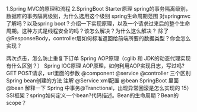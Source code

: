 1.Spring MVC的原理和流程
2.SpringBoot Starter原理
spring的事务隔离级别，数据库的事务隔离级别，为什么选用这个级别
spring生命周期范围
对springmvc了解吗？以及spring boot？介绍一下实现原理，以及一个请求过来后的整个生命周期。这种方式是线程安全的吗？该怎么解决？为什么这么解决？
除了@ResponseBody，controller层如何标准返回给前端所要的数据类型？你会怎么实现？

两次点击，怎么防止重复下订单
Spring AOP原理（cglib 和 JDK的动态代理实现有什么区别？）
Spring IOC原理 AOP原理，如何利用AOP实现日志，写过吗?
GET POST请求，url里面的参数
@component @service @controller 三个区别
Spring bean创建的方法 注解 @Service xml配置 @bean
SpringBoot 里面 @bean 解释一下
Spring 中事务@Tranctional，出现异常回滚是怎么实现的
15）SSI框架？spring如何定义一个bean?代码描述。Bean的生命周期？Bean的scope？